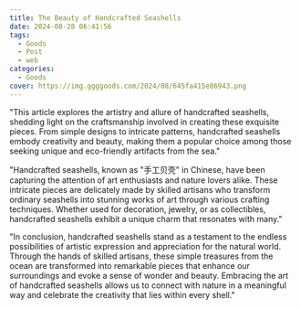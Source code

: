 ```yaml
---
title: The Beauty of Handcrafted Seashells
date: 2024-08-28 06:41:56
tags:
  - Goods
  - Post
  - web
categories:
  - Goods
cover: https://img.ggggoods.com/2024/08/645fa415e86943.png
---
```


"This article explores the artistry and allure of handcrafted seashells, shedding light on the craftsmanship involved in creating these exquisite pieces. From simple designs to intricate patterns, handcrafted seashells embody creativity and beauty, making them a popular choice among those seeking unique and eco-friendly artifacts from the sea."

"Handcrafted seashells, known as \"手工贝壳\" in Chinese, have been capturing the attention of art enthusiasts and nature lovers alike. These intricate pieces are delicately made by skilled artisans who transform ordinary seashells into stunning works of art through various crafting techniques. Whether used for decoration, jewelry, or as collectibles, handcrafted seashells exhibit a unique charm that resonates with many."

"In conclusion, handcrafted seashells stand as a testament to the endless possibilities of artistic expression and appreciation for the natural world. Through the hands of skilled artisans, these simple treasures from the ocean are transformed into remarkable pieces that enhance our surroundings and evoke a sense of wonder and beauty. Embracing the art of handcrafted seashells allows us to connect with nature in a meaningful way and celebrate the creativity that lies within every shell."
